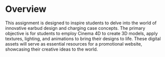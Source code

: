 # Overview
This assignment is designed to inspire students to delve into the world of innovative earbud design and charging case concepts. The primary objective is for students to employ Cinema 4D to create 3D models, apply textures, lighting, and animations to bring their designs to life. These digital assets will serve as essential resources for a promotional website, showcasing their creative ideas to the world.
 
